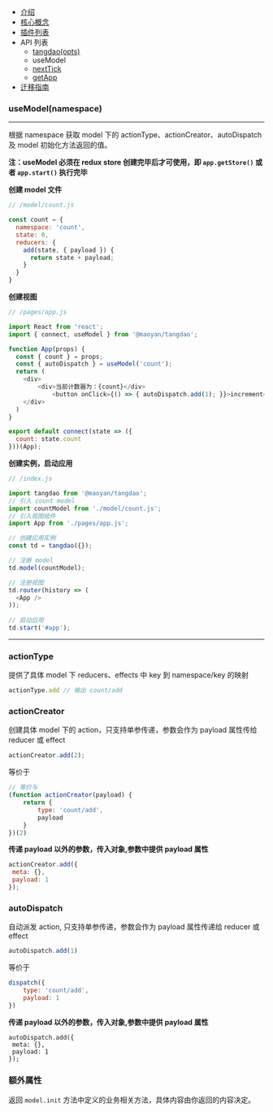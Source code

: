 - [介绍](https://maoyantech.github.io/tangdao/introduction)
- [核心概念](https://maoyantech.github.io/core-concepts)
- [插件列表](https://maoyantech.github.io/tangdao/plugins)
- API 列表
  - [tangdao(opts)](https://maoyantech.github.io/tangdao/api-reference/tangdao(opts))
  - useModel
  - [nextTick](https://maoyantech.github.io/tangdao/api-reference/next-tick)
  - [getApp](https://maoyantech.github.io/tangdao/api-reference/get-app)
- [迁移指南](https://maoyantech.github.io/tangdao/migration-guide)

### useModel(namespace)

---

根据 namespace 获取 model 下的 actionType、actionCreator、autoDispatch 及 model 初始化方法返回的值。

**注：useModel 必须在 redux store 创建完毕后才可使用，即 ``app.getStore()`` 或者 ``app.start()`` 执行完毕**

**创建 model 文件**

```javascript
// /model/count.js

const count = {
  namespace: 'count',
  state: 0,
  reducers: {
    add(state, { payload }) {
      return state + payload;
    }
  }
}

```

**创建视图**

```javascript
// /pages/app.js

import React from 'react';
import { connect, useModel } from '@maoyan/tangdao';

function App(props) {
  const { count } = props;
  const { autoDispatch } = useModel('count');
  return (
  	<div>
    	<div>当前计数器为：{count}</div>
			<button onClick={() => { autoDispatch.add(1); }}>increment</button>
    </div>
  )
}

export default connect(state => ({
  count: state.count
}))(App);
```

**创建实例，启动应用**

```javascript
// /index.js

import tangdao from '@maoyan/tangdao';
// 引入 count model
import countModel from './model/count.js';
// 引入视图组件
import App from './pages/app.js';

// 创建应用实例
const td = tangdao({});

// 注册 model
td.model(countModel);

// 注册视图
td.router(history => (
  <App />
));
          
// 启动应用
td.start('#app');
```

---

### actionType

提供了具体 model 下 reducers、effects 中 key 到 namespace/key 的映射

```javascript
actionType.add // 输出 count/add
```

### actionCreator

创建具体 model 下的 action，只支持单参传递，参数会作为 payload 属性传给 reducer 或 effect

```javascript
actionCreator.add(2);
```

等价于

```javascript
// 等价与
(function actionCreator(payload) {
	return {
		type: 'count/add',
		payload
	}
})(2)
```

**传递 payload 以外的参数，传入对象,参数中提供 payload 属性**

```javascript
actionCreator.add({
 meta: {},
 payload: 1
});
```

### autoDispatch

自动派发 action, 只支持单参传递，参数会作为 payload 属性传递给 reducer 或 effect

```javascript
autoDispatch.add(1)
```

 等价于

```javascript
dispatch({
	type: 'count/add',
	payload: 1
})
```

**传递 payload 以外的参数，传入对象,参数中提供 payload 属性**

```
autoDispatch.add({
 meta: {},
 payload: 1
});
```

### 额外属性

返回 ``model.init`` 方法中定义的业务相关方法，具体内容由你返回的内容决定。